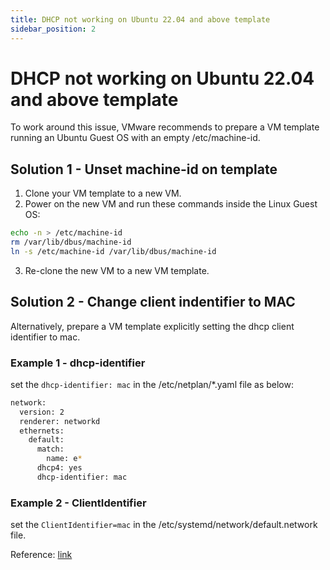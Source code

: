 ```yaml
---
title: DHCP not working on Ubuntu 22.04 and above template
sidebar_position: 2
---
```


# DHCP not working on Ubuntu 22.04 and above template
To work around this issue, VMware recommends to prepare a VM template running an Ubuntu Guest OS with an empty /etc/machine-id.

## Solution 1 - Unset machine-id on template
1. Clone your VM template to a new VM.
2. Power on the new VM and run these commands inside the Linux Guest OS:
```bash
echo -n > /etc/machine-id
rm /var/lib/dbus/machine-id
ln -s /etc/machine-id /var/lib/dbus/machine-id
```
3. Re-clone the new VM to a new VM template.

## Solution 2 - Change client indentifier to MAC
Alternatively, prepare a VM template explicitly setting the dhcp client identifier to mac.

### Example 1 - dhcp-identifier
set the `dhcp-identifier: mac` in the /etc/netplan/*.yaml file as below:
```bash
network:
  version: 2
  renderer: networkd
  ethernets:
    default:
      match:
        name: e*
      dhcp4: yes
      dhcp-identifier: mac
```

### Example 2 - ClientIdentifier
set the `ClientIdentifier=mac` in the /etc/systemd/network/default.network file.

Reference: [link](https://kb.vmware.com/s/article/82229)